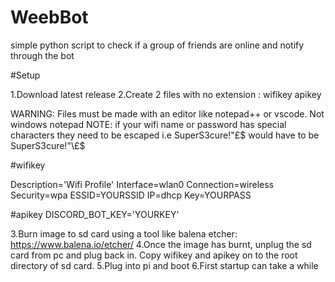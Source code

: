 # WeebBot
simple python script to check if a group of friends are online and notify through the bot

#Setup

1.Download latest release
2.Create 2 files with no extension : wifikey apikey

WARNING: Files must be made with an editor like notepad++ or vscode. Not windows notepad
NOTE: if your wifi name or password has special characters they need to be escaped i.e SuperS3cure!"£$ would have to be SuperS3cure\!\"\£\$

#wifikey

Description='Wifi Profile'
Interface=wlan0
Connection=wireless
Security=wpa
ESSID=YOURSSID
IP=dhcp
Key=YOURPASS

#apikey
DISCORD_BOT_KEY='YOURKEY'

3.Burn image to sd card using a tool like balena etcher: https://www.balena.io/etcher/
4.Once the image has burnt, unplug the sd card from pc and plug back in. Copy wifikey and apikey on to the root directory of sd card. 
5.Plug into pi and boot
6.First startup can take a while
